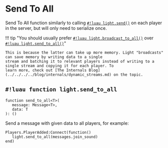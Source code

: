 # Send To All

Send To All function similarly to calling [`#!luau light.send()`](./send.md) on each player in the server, but will only
need to serialize once.

!!! tip "You should usually prefer [`#!luau light.broadcast_to_all()`](./broadcast_to_all.md) over [`#!luau light.send_to_all()`](./send_to_all.md)"

    This is because the latter can take up more memory. Light "broadcasts" can save memory by writing data to a single
    stream and batching it to relevant players instead of writing to a single stream and copying it for each player. To
    learn more, check out [The Internals Blog](../../../../blog/internals/dynamic_streams.md) on the topic.

## `#!luau function light.send_to_all`

```luau title='<span class="md-tag md-tag-icon md-tag--server">Server</span> <span class="md-tag md-tag-icon md-tag--sync">Synchronous</span>'
function send_to_all<T>(
   message: Message<T>,
   data: T
): ()
```

Send a message with given data to all players, for example:

```luau
Players.PlayerAdded:Connect(function()
   light.send_to_all(messages.join_sound)
end)
```
